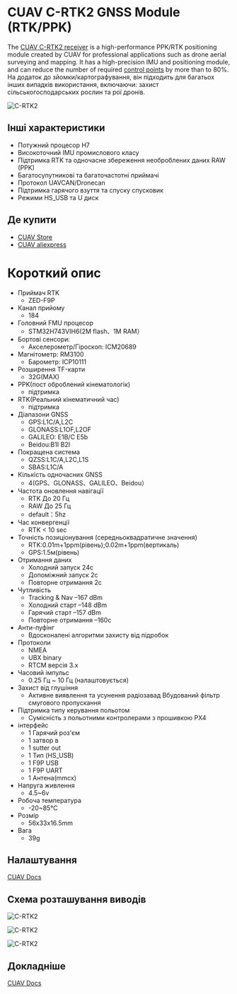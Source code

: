 # CUAV C-RTK2 GNSS Module (RTK/PPK)

The [CUAV C-RTK2 receiver](https://www.cuav.net/en/c_rtk_9ps/) is a high-performance PPK/RTK positioning module created by CUAV for professional applications such as drone aerial surveying and mapping.
It has a high-precision IMU and positioning module, and can reduce the number of required [control points](https://www.youtube.com/watch?v=3k7v5aXyuKQ) by more than to 80%.
На додаток до зйомки/картографування, він підходить для багатьох інших випадків використання, включаючи: захист сільськогосподарських рослин та рої дронів.

![C-RTK2](../../assets/hardware/gps/cuav_rtk2/c-rtk2.png)

## Інші характеристики

- Потужний процесор H7
- Високоточний IMU промислового класу
- Підтримка RTK та одночасне збереження необроблених даних RAW (PPK)
- Багатосупутникові та багаточастотні приймачі
- Протокол UAVCAN/Dronecan
- Підтримка гарячого взуття та спуску спусковик
- Режими HS_USB та U диск

## Де купити

- [CUAV Store](https://store.cuav.net/shop/c-rtk-2/)
- [CUAV aliexpress](https://pt.aliexpress.com/item/1005003754165772.html?spm=a2g0o.store_pc_groupList.8148356.13.2f893550i0NE4o)

# Короткий опис

- Приймач RTK
  - ZED-F9P
- Канал прийому
  - 184
- Головний FMU процесор
  - STM32H743VIH6(2M flash、1M RAM）
- Бортові сенсори:
  - Акселерометр/Гіроскоп: ICM20689
- Магнітометр: RM3100
  - Барометр: ICP10111
- Розширення TF-карти
  - 32G(MAX)
- PPK(пост оброблений кінематологік)
  - підтримка
- RTK(Реальний кінематичний час)
  - підтримка
- Діапазони GNSS
  - GPS:L1C/A,L2C
  - GLONASS:L1OF,L2OF
  - GALILEO: E1B/C E5b
  - Beidou:B1I B2I
- Покращена система
  - QZSS:L1C/A,L2C,L1S
  - SBAS:L1C/A
- Кількість одночасних GNSS
  - 4(GPS、GLONASS、GALILEO、Beidou）
- Частота оновлення навігації
  - RTK До 20 Гц
  - RAW До 25 Гц
  - default：5hz
- Час конвергенції
  - RTK < 10 sec
- Точність позиціонування (середньоквадратичне значення)
  - RTK:0.01m+1ppm(рівень);0.02m+1ppm(вертикаль)
  - GPS:1.5м(рівень)
- Отримання даних
  - Холодний запуск 24с
  - Допоміжний запуск 2с
  - Повторне отримання 2с
- Чутливість
  - Tracking & Nav –167 dBm
  - Холодний старт –148 dBm
  - Гарячий старт –157 dBm
  - Повторне отримання –160с
- Анти-пуфінг
  - Вдосконалені алгоритми захисту від підробок
- Протоколи
  - NMEA
  - UBX binary
  - RTCM версія 3.x
- Часовий імпульс
  - 0.25 Гц ~ 10 Гц (налаштовується)
- Захист від глушіння
  - Активне виявлення та усунення радіозавад Вбудований фільтр смугового пропускання
- Підтримка типу керування польотом
  - Сумісність з польотними контролерами з прошивкою PX4
- інтерфейс
  - 1 Гарячий роз'єм
  - 1 затвор в
  - 1 sutter out
  - 1 Тип (HS_USB)
  - 1 F9P USB
  - 1 F9P UART
  - 1 Антена(mmcx)
- Напруга живлення
  - 4.5~6v
- Робоча температура
  - -20~85℃
- Розмір
  - 56x33x16.5mm
- Вага
  - 39g

## Налаштування

[CUAV Docs](https://doc.cuav.net/gps/c-rtk2/en/quick-start-c-rtk2.html)

## Схема розташування виводів

![C-RTK2](../../assets/hardware/gps/cuav_rtk2/c-rtk2_pinouts1.jpg)

![C-RTK2](../../assets/hardware/gps/cuav_rtk2/c-rtk2_pinouts0.jpg)

![C-RTK2](../../assets/hardware/gps/cuav_rtk2/c-rtk2_pinouts2.jpg)

## Докладніше

[CUAV Docs](https://doc.cuav.net/gps/c-rtk-series/en/c-rtk-9ps/)
